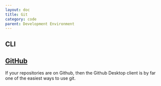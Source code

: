 ```yaml
---
layout: doc
title: Git
category: code
parent: Development Environment
---
```


## CLI

## [GitHub](https://desktop.github.com/)

If your repositories are on Github, then the Github Desktop client is by far one of the easiest ways to use git.
